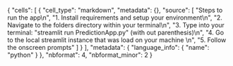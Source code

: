 {
 "cells": [
  {
   "cell_type": "markdown",
   "metadata": {},
   "source": [
    "Steps to run the app\n",
    "1. Install requirements and setup your environment\n",
    "2. Navigate to the folders directory within your terminal\n",
    "3. Type into your terminal: \"streamlit run PredictionApp.py\" (with out parenthesis)\n",
    "4. Go to the local streamlit instance that was load on your machine \n",
    "5. Follow the onscreen prompts"
   ]
  }
 ],
 "metadata": {
  "language_info": {
   "name": "python"
  }
 },
 "nbformat": 4,
 "nbformat_minor": 2
}
